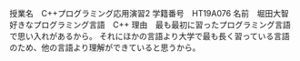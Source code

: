 授業名　C++プログラミング応用演習2
学籍番号　HT19A076
名前　堀田大智
好きなプログラミング言語　C++
理由　最も最初に習ったプログラミング言語で思い入れがあるから。
それにほかの言語より大学で最も長く習っている言語のため、他の言語より理解ができていると思うから。